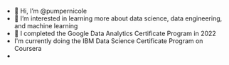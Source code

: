 - 👋 Hi, I’m @pumpernicole
- 👀 I’m interested in learning more about data science, data engineering, and machine learning
- 🌱 I completed the Google Data Analytics Certificate Program in 2022
- I'm currently doing the IBM Data Science Certificate Program on Coursera
- 

<!---
pumpernicole/pumpernicole is a ✨ special ✨ repository because its `README.md` (this file) appears on your GitHub profile.
You can click the Preview link to take a look at your changes.
--->
